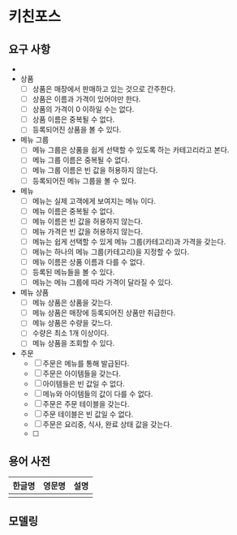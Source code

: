 # 키친포스

## 요구 사항
- 
- 상품
    - [ ] 상품은 매장에서 판매하고 있는 것으로 간주한다.
    - [ ] 상품은 이름과 가격이 있어야만 한다.
    - [ ] 상품의 가격이 0 이하일 수는 없다.
    - [ ] 상품 이름은 중복될 수 없다.
    - [ ] 등록되어진 상품을 볼 수 있다.
- 메뉴 그룹
    - [ ] 메뉴 그룹은 상품을 쉽게 선택할 수 있도록 하는 카테고리라고 본다. 
    - [ ] 메뉴 그룹 이름은 중복될 수 없다.
    - [ ] 메뉴 그룹 이름은 빈 값을 허용하지 않는다.
    - [ ] 등록되어진 메뉴 그룹을 볼 수 있다.
     
- 메뉴
    - [ ] 메뉴는 실제 고객에게 보여지는 메뉴 이다.
    - [ ] 메뉴 이름은 중복될 수 없다.
    - [ ] 메뉴 이름은 빈 값을 허용하지 않는다.
    - [ ] 메뉴 가격은 빈 값을 허용하지 않는다.
    - [ ] 메뉴는 쉽게 선택할 수 있게 메뉴 그룹(카테고리)과 가격을 갖는다.
    - [ ] 메뉴는 하나의 메뉴 그룹(카테고리)을 지정할 수 있다. 
    - [ ] 메뉴 이름은 상품 이름과 다를 수 없다.
    - [ ] 등록된 메뉴들을 볼 수 있다.
    - [ ] 메뉴는 메뉴 그룹에 따라 가격이 달라질 수 있다. 
 
- 메뉴 상품
    - [ ] 메뉴 상품은 상품을 갖는다.
    - [ ] 메뉴 상품은 매장에 등록되어진 상품만 취급한다.
    - [ ] 메뉴 상품은 수량을 갖느다.
    - [ ] 수량은 최소 1개 이상이다.
    - [ ] 메뉴 상품을 조회할 수 있다.
    
- 주문
    - [ ] 주문은 메뉴를 통해 발급된다. 
    - [ ] 주문은 아이템들을 갖는다.
    - [ ] 아이템들은 빈 값일 수 없다.
    - [ ] 메뉴와 아이템들의 값이 다를 수 없다.
    - [ ] 주문은 주문 테이블을 갖는다.
    - [ ] 주문 테이블은 빈 값일 수 없다.
    - [ ] 주문은 요리중, 식사, 완료 상태 값을 갖는다.
    - [ ] 
     
## 용어 사전

| 한글명 | 영문명 | 설명 |
| --- | --- | --- |
|  |  |  |

## 모델링
